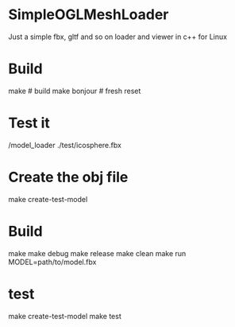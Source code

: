 # SimpleOGLMeshLoader
Just a simple fbx, gltf and so on loader and viewer in c++ for Linux 


# Build 
make # build
make bonjour # fresh reset


# Test it
/model_loader ./test/icosphere.fbx 

# Create the obj file 
make create-test-model


# Build 
make
make debug
make release
make clean
make run MODEL=path/to/model.fbx


# test 

make create-test-model
make test
